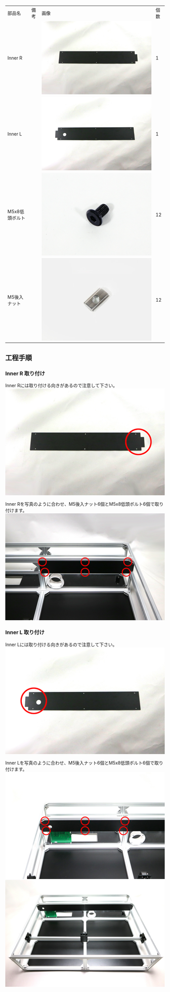 <table class="packing-list">
    <tbody>
        <tr>
            <td>部品名</td>
            <td>備考</td>
            <td class="packing-img">画像</td>
            <td>個数</td>
        </tr>
        <tr>
            <td>Inner R</td>
            <td></td>
            <td><img src="images/014/packing/053.jpg" alt="Inner R"/></td>
            <td>1</td>
        </tr>
        <tr>
            <td>Inner L</td>
            <td></td>
            <td><img src="images/014/packing/060.jpg" alt="Inner L"/></td>
            <td>1</td>
        </tr>
        <tr>
            <td>M5x8低頭ボルト</td>
            <td></td>
            <td><img src="images/014/packing/145.jpg" alt="M5x8低頭ボルト"/></td>
            <td>12</td>
        </tr>
        <tr>
            <td>M5後入ナット</td>
            <td></td>
            <td><img src="images/014/packing/139.jpg" alt="M5後入ナット"/></td>
            <td>12</td>
        </tr>
    </tbody>
</table>

## 工程手順

### Inner R 取り付け

Inner Rには取り付ける向きがあるので注意して下さい。
<img src="images/014/01.jpg"/>

Inner Rを写真のように合わせ、M5後入ナット6個とM5x8低頭ボルト6個で取り付けます。
<img src="images/014/03.jpg"/>

### Inner L 取り付け

Inner Lには取り付ける向きがあるので注意して下さい。
<img src="images/014/02.jpg"/>

Inner Lを写真のように合わせ、M5後入ナット6個とM5x8低頭ボルト6個で取り付けます。
<img src="images/014/05.jpg"/>
<img src="images/014/07.jpg"/>

